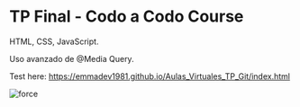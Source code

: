 # TP Final - Codo a Codo Course

HTML, CSS, JavaScript.

Uso avanzado de @Media Query.

Test here: https://emmadev1981.github.io/Aulas_Virtuales_TP_Git/index.html

![force](https://user-images.githubusercontent.com/82782857/127776922-73455b03-b0a0-41f3-8c1e-77d0a6323340.jpg)

